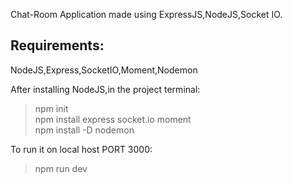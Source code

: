 Chat-Room Application made using ExpressJS,NodeJS,Socket IO.

<h2>Requirements:</h2>
NodeJS,Express,SocketIO,Moment,Nodemon

After installing NodeJS,in the project terminal:<br>
>npm init<br>
>npm install express socket.io moment<br>
>npm install -D nodemon<br>

To run it on local host PORT 3000:<br>
>npm run dev

